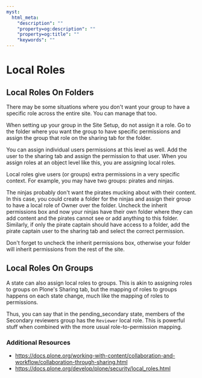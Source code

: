 ```yaml
---
myst:
  html_meta:
    "description": ""
    "property=og:description": ""
    "property=og:title": ""
    "keywords": ""
---
```


# Local Roles

## Local Roles On Folders

There may be some situations where you don't want your group to have a specific role across the entire site.
You can manage that too.

When setting up your group in the Site Setup, do not assign it a role.
Go to the folder where you want the group to have specific permissions and assign the group that role on the sharing tab for the folder.

You can assign individual users permissions at this level as well.
Add the user to the sharing tab and assign the permission to that user.
When you assign roles at an object level like this, you are assigning local roles.

Local roles give users (or groups) extra permissions in a very specific context.
For example, you may have two groups: pirates and ninjas.

The ninjas probably don't want the pirates mucking about with their content.
In this case, you could create a folder for the ninjas and assign their group to have a local role of Owner over the folder.
Uncheck the inherit permissions box and now your ninjas have their own folder where they can add content and the pirates cannot see or add anything to this folder.
Similarly, if only the pirate captain should have access to a folder,
add the pirate captain user to the sharing tab and select the correct permission.

Don't forget to uncheck the inherit permissions box, otherwise your folder will inherit permissions from the rest of the site.

## Local Roles On Groups

A state can also assign local roles to groups.
This is akin to assigning roles to groups on Plone's Sharing tab, but the mapping of roles to groups happens on each state change,
much like the mapping of roles to permissions.

Thus, you can say that in the pending_secondary state, members of the Secondary reviewers group has the `Reviewer` local role.
This is powerful stuff when combined with the more usual role-to-permission mapping.

### Additional Resources

- <https://docs.plone.org/working-with-content/collaboration-and-workflow/collaboration-through-sharing.html>
- <https://docs.plone.org/develop/plone/security/local_roles.html>

